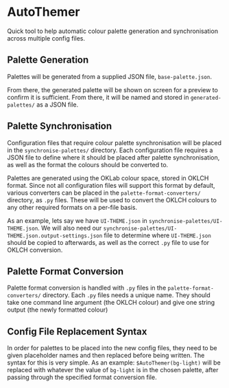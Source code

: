 # AutoThemer
Quick tool to help automatic colour palette generation and synchronisation across multiple config files. 

## Palette Generation
Palettes will be generated from a supplied JSON file, `base-palette.json`.

From there, the generated palette will be shown on screen for a preview to confirm it is sufficient. From there, it will be named and stored in `generated-palettes/` as a JSON file.

## Palette Synchronisation
Configuration files that require colour palette synchronisation will be placed in the `synchronise-palettes/` directory. Each configuration file requires a JSON file to define where it should be placed after palette synchronisation, as well as the format the colours should be converted to.

Palettes are generated using the OKLab colour space, stored in OKLCH format. Since not all configuration files will support this format by default, various converters can be placed in the `palette-format-converters/` directory, as `.py` files. These will be used to convert the OKLCH colours to any other required formats on a per-file basis.

As an example, lets say we have `UI-THEME.json` in `synchronise-palettes/UI-THEME.json`. We will also need our `synchronise-palettes/UI-THEME.json.output-settings.json` file to determine where `UI-THEME.json` should be copied to afterwards, as well as the correct `.py` file to use for OKLCH conversion. 

## Palette Format Conversion
Palette format conversion is handled with `.py` files in the `palette-format-converters/` directory. Each `.py` files needs a unique name. They should take one command line argument (the OKLCH colour) and give one string output (the newly formatted colour)

## Config File Replacement Syntax
In order for palettes to be placed into the new config files, they need to be given placeholder names and then replaced before being written. The syntax for this is very simple. As an example: `$AutoThemer(bg-light)` will be replaced with whatever the value of `bg-light` is in the chosen palette, after passing through the specified format conversion file.